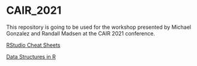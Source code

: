 # CAIR_2021

This repository is going to be used for the workshop presented by Michael Gonzalez and Randall Madsen at the CAIR 2021 conference. 


[RStudio Cheat Sheets](https://www.rstudio.com/resources/cheatsheets/)

[Data Structures in R](https://swcarpentry.github.io/r-novice-inflammation/13-supp-data-structures/)
